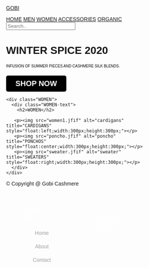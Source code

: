 <!DOCTYPE html>
<html>
<head>
<link rel="stylesheet" href="http://www.w3schools.com/lib/w3.css">
<meta http-equiv="Content-Type" content="text/html; charset=UTF-8" />
<link href="https://fonts.googleapis.com/css?family=Slabo+27px" rel="stylesheet">
<link rel="stylesheet" href="https://cdnjs.cloudflare.com/ajax/libs/font-awesome/4.7.0/css/font-awesome.min.css">
<link rel="stylesheet" href="https://maxcdn.bootstrapcdn.com/bootstrap/3.3.7/css/bootstrap.min.css">
<link rel="shortcut icon" href="my ico.ico" type="ico" />

<title>CSS Template</title>
<meta charset="utf-8">
<meta name="viewport" content="width=device-width, initial-scale=1">
<style>
body {
  background-image: url('img_girl.jpg');
  background-repeat: no-repeat;
  background-attachment: fixed;
  background-size: 100% 100%;
}
* {
  box-sizing: border-box;
}
body {
  margin: 0;
  font-family: Arial, Helvetica, sans-serif;
}

.topnav {
  position: relative;
  overflow: hidden;
  background-color: none;
}

.topnav a {
  float: left;
  color: black;
  text-align: center;
  padding: 14px 16px;
  text-decoration: none;
  font-size: 8px;
}

.topnav a:hover {
  background-color: red;
  color: black;
}

.topnav a.active {
  background-color: none;
  color: grey;
}

.topnav input[type=text] {
  float: right;
  padding: 6px;
  margin-top: 8px;
  margin-right: 16px;
  border: none;
  font-size: 10px;
}

.topnav-centered a {
  float: none;
  position: absolute;
  top: 50%;
  left: 50%;
  transform: translate(-50%, -50%);
}

.topnav-right {
  float: right;
}

/* Responsive navigation menu (for mobile devices) */
@media screen and (max-width: 600px) {
  .topnav a, .topnav-right {
    float: none;
    display: block;
  }

  .topnav-centered a {
    position: relative;
    top: 0;
    left: 0;
    transform: none;
  }
}

/* CSS for main element */
    .intro {
      display: flex;
      flex-direction: column;
      justify-content: center;
      align-items: left;
      width: 100%;
      height: 520px;
      background: linear-gradient(to bottom, rgba(0, 0, 0, 0.5) 0%, rgba(0, 0, 0, 0.5) 100%), url("R.jfif");
      background-size: 50%;
      background-position: right;
      background-repeat: no-repeat;
    }

    .intro h1 {
      font-family: sans-serif;
      font-size: 40px;
      color: black;
      font-weight: bold;
      text-transform: uppercase;
      margin: 0;
    }

    .intro p {
      font-size: 10px;
      color: black;
      text-transform: uppercase;
      margin: 20px 0;
    }

    .intro button {
      background-color: black;
      color: white;
      padding: 10px 25px;
      border: none;
      border-radius: 5px;
      font-size: 20px;
      font-weight: bold;
      cursor: pointer;
      box-shadow: 0px 0px 20px rgba(255, 255, 255, 0.4)
    }

    .achievements {
      display: flex;
      justify-content: space-around;
      align-items: center;
      padding: 40px 80px;
    }

    .achievements .work {
      display: flex;
      flex-direction: column;
      justify-content: center;
      align-items: center;
      padding: 0 40px;
    }

    .achievements .work i {
      width: fit-content;
      font-size: 50px;
      color: #333333;
      border-radius: 50%;
      border: 2px solid #333333;
      padding: 12px;
    }

    .achievements .work .work-heading {
      font-size: 20px;
      color: #333333;
      text-transform: uppercase;
      margin: 10px 0;
    }

    .achievements .work .work-text {
      font-size: 15px;
      color: #585858;
      margin: 10px 0;
    }

    .WOMEN {
      display: flex;
      justify-content: center;
      align-items: left;
      padding: 40px 80px;
      border-top: 2px solid #eeeeee;
    }

     .WOMEN-text h2 {
      float: center;
	  align-items: center;
      font-size: 30px;
      color: #333333;
      text-transform: uppercase;
      margin: 0;
    }
    .WOMEN-text p {
       float: left;
      align-items: left;
      font-size: 15px;
      color: #585858;
      margin: 10px 0;
   }


/* CSS for footer */
    .footer {
      display: flex;
      justify-content: space-between;
      align-items: center;
      background-color: none;
      padding: 40px 80px;
    }

    .footer .copy {
      color: black;
    }

    .bottom-links {
      display: flex;
      justify-content: space-around;
      align-items: center;
      padding: 40px 0;
    }

    .bottom-links .links {
      display: flex;
      flex-direction: column;
      justify-content: center;
      align-items: center;
      padding: 0 40px;
    }

    .bottom-links .links span {
      font-size: 20px;
      color: #fff;
      text-transform: uppercase;
      margin: 10px 0;
    }

    .bottom-links .links a {
      text-decoration: none;
      color: #a1a1a1;
      padding: 10px 20px;
    }

</style>
</head>
<body>


<!-- Top navigation -->
<div class="topnav">

  <!-- Centered link -->
  <div class="topnav-centered">
    <a href="#home" class="active">GOBI</a>
  </div>

  <!-- Left-aligned links (default) -->
  <a href="home.html"> HOME</a>
  <a href="men.html"> MEN</a>
  <a href="Women.html"> WOMEN</a>
  <a href="accessories.html"> ACCESSORIES</a>
  <a href="organic.html"> ORGANIC</a>
  <input type="text" placeholder="Search..">
  </div>

 <main>
    <div class="intro">
      <h1>WINTER SPICE 2020</h1>
      <p>Infusion of summer pieces and cashmere silk blends.</p>
      <button>SHOP NOW</button>
    </div>

	<div class="WOMEN">
      <div class="WOMEN-text">
        <h2>WOMEN</h2>

       <p><img src="women1.jfif" alt="cardigans" title="CARDIGANS" style="float:left;width:300px;height:300px;"></p>
	   <p><img src="poncho.jfif" alt="poncho" title="PONCHOS" style="float:center;width:300px;height:300px;"></p>
	   <p><img src="sweater.jfif" alt="sweater" title="SWEATERS" style="float:right;width:300px;height:300px;"></p>
	  </div>
    </div>
  </main>

<footer class="footer">
    <div class="copy">&copy; Copyright @ Gobi Cashmere</div>
    <div class="bottom-links">
      <div class="links">
        <span>More Info</span>
        <a href="#">Home</a>
        <a href="#">About</a>
        <a href="#">Contact</a>
      </div>
      <div class="links">
        <span>Social Links</span>
        <a href="#"><i class="fab fa-facebook"></i></a>
        <a href="#"><i class="fab fa-twitter"></i></a>
        <a href="#"><i class="fab fa-instagram"></i></a>
      </div>
    </div>
  </footer>

</body>
</html>
